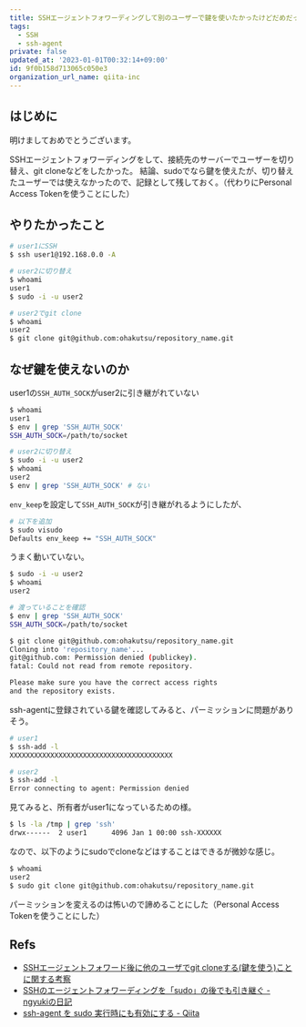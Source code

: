 ```yaml
---
title: SSHエージェントフォワーディングして別のユーザーで鍵を使いたかったけどだめだった
tags:
  - SSH
  - ssh-agent
private: false
updated_at: '2023-01-01T00:32:14+09:00'
id: 9f0b158d713065c050e3
organization_url_name: qiita-inc
---
```

## はじめに

明けましておめでとうございます。

SSHエージェントフォワーディングをして、接続先のサーバーでユーザーを切り替え、git cloneなどをしたかった。
結論、sudoでなら鍵を使えたが、切り替えたユーザーでは使えなかったので、記録として残しておく。（代わりにPersonal Access Tokenを使うことにした）

## やりたかったこと

```bash
# user1にSSH
$ ssh user1@192.168.0.0 -A

# user2に切り替え
$ whoami
user1
$ sudo -i -u user2

# user2でgit clone
$ whoami
user2
$ git clone git@github.com:ohakutsu/repository_name.git
```

## なぜ鍵を使えないのか

user1の`SSH_AUTH_SOCK`がuser2に引き継がれていない

```bash
$ whoami
user1
$ env | grep 'SSH_AUTH_SOCK'
SSH_AUTH_SOCK=/path/to/socket

# user2に切り替え
$ sudo -i -u user2
$ whoami
user2
$ env | grep 'SSH_AUTH_SOCK' # ない
```

`env_keep`を設定して`SSH_AUTH_SOCK`が引き継がれるようにしたが、

```bash
# 以下を追加
$ sudo visudo
Defaults env_keep += "SSH_AUTH_SOCK"
```

うまく動いていない。

```bash
$ sudo -i -u user2
$ whoami
user2

# 渡っていることを確認
$ env | grep 'SSH_AUTH_SOCK'
SSH_AUTH_SOCK=/path/to/socket

$ git clone git@github.com:ohakutsu/repository_name.git
Cloning into 'repository_name'...
git@github.com: Permission denied (publickey).
fatal: Could not read from remote repository.

Please make sure you have the correct access rights
and the repository exists.
```

ssh-agentに登録されている鍵を確認してみると、パーミッションに問題がありそう。

```bash
# user1
$ ssh-add -l
XXXXXXXXXXXXXXXXXXXXXXXXXXXXXXXXXXXXXXXX

# user2
$ ssh-add -l
Error connecting to agent: Permission denied
```

見てみると、所有者がuser1になっているための様。

```bash
$ ls -la /tmp | grep 'ssh'
drwx------  2 user1      4096 Jan 1 00:00 ssh-XXXXXX
```

なので、以下のようにsudoでcloneなどはすることはできるが微妙な感じ。

```bash
$ whoami
user2
$ sudo git clone git@github.com:ohakutsu/repository_name.git
```

パーミッションを変えるのは怖いので諦めることにした（Personal Access Tokenを使うことにした）

## Refs

- [SSHエージェントフォワード後に他のユーザでgit cloneする(鍵を使う)ことに関する考察](https://blog.mosuke.tech/entry/2015/04/05/212518/)
- [SSHのエージェントフォワーディングを「sudo」の後でも引き継ぐ - ngyukiの日記](https://ngyuki.hatenablog.com/entry/20120508/p1)
- [ssh-agent を sudo 実行時にも有効にする - Qiita](https://qiita.com/aki77/items/f09434361d9d582edaeb)
